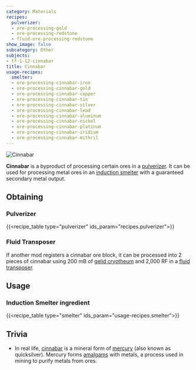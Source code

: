```yaml
---
category: Materials
recipes:
  pulverizer:
  - ore-processing-gold
  - ore-processing-redstone
  - fluid-ore-processing-redstone
show_image: false
subcategory: Other
subjects:
- tf-1-12-cinnabar
title: Cinnabar
usage-recipes:
  smelter:
  - ore-processing-cinnabar-iron
  - ore-processing-cinnabar-gold
  - ore-processing-cinnabar-copper
  - ore-processing-cinnabar-tin
  - ore-processing-cinnabar-silver
  - ore-processing-cinnabar-lead
  - ore-processing-cinnabar-aluminum
  - ore-processing-cinnabar-nickel
  - ore-processing-cinnabar-platinum
  - ore-processing-cinnabar-iridium
  - ore-processing-cinnabar-mithril
---
```


![Cinnabar](/images/docs/1.12/thermal-foundation/cinnabar.png)


**Cinnabar** is a byproduct of processing certain ores in a
[pulverizer](../../thermal-expansion/pulverizer/). It can be used for processing metal ores in an
[induction smelter](../../thermal-expansion/induction-smelter/) with a guaranteed secondary metal
output.


Obtaining
---------

### Pulverizer
{{<recipe_table type="pulverizer" ids_param="recipes.pulverizer">}}

### Fluid Transposer
If another mod registers a cinnabar ore block, it can be processed into 2 pieces
of cinnabar using 200 mB of [gelid cryotheum](../gelid-cryotheum/) and 2,000
RF in a [fluid transposer](../../thermal-expansion/fluid-transposer/).


Usage
-----

### Induction Smelter ingredient
{{<recipe_table type="smelter" ids_param="usage-recipes.smelter">}}


Trivia
------

* In real life, [cinnabar](https://en.wikipedia.org/wiki/Cinnabar) is a mineral
  form of [mercury](https://en.wikipedia.org/wiki/Mercury) (also known as
  quicksilver). Mercury forms
  [amalgams](https://en.wikipedia.org/wiki/Amalgam_(chemistry)) with metals, a
  process used in mining to purify metals from ores.
